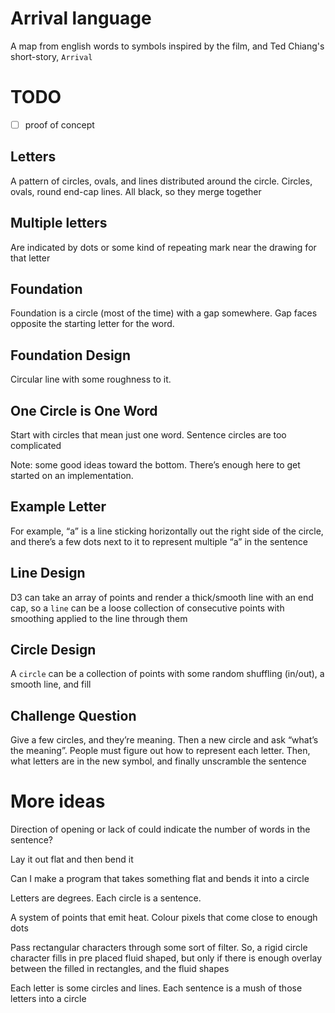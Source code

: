 # Arrival language

A map from english words to symbols inspired by the film, and Ted Chiang's short-story, `Arrival`

# TODO

- [ ] proof of concept

## Letters

A pattern of circles, ovals, and lines distributed around the circle. Circles, ovals, round end-cap lines. All black, so they merge together

## Multiple letters

Are indicated by dots or some kind of repeating mark near the drawing for that letter

## Foundation

Foundation is a circle (most of the time) with a gap somewhere. Gap faces opposite the starting letter for the word.

## Foundation Design

Circular line with some roughness to it.

## One Circle is One Word

Start with circles that mean just one word. Sentence circles are too complicated

Note: some good ideas toward the bottom. There’s enough here to get started on an implementation.

## Example Letter

For example, “a” is a line sticking horizontally out the right side of the circle, and there’s a few dots next to it to represent multiple “a” in the sentence

## Line Design

D3 can take an array of points and render a thick/smooth line with an end cap, so a `line` can be a loose collection of consecutive points with smoothing applied to the line through them

## Circle Design

A `circle` can be a collection of points with some random shuffling (in/out), a smooth line, and fill

## Challenge Question

Give a few circles, and they’re meaning. Then a new circle and ask “what’s the meaning”. People must figure out how to represent each letter. Then, what letters are in the new symbol, and finally unscramble the sentence


# More ideas

Direction of opening or lack of could indicate the number of words in the sentence?

Lay it out flat and then bend it

Can I make a program that takes something flat and bends it into a circle

Letters are degrees. Each circle is a sentence.

A system of points that emit heat. Colour pixels that come close to enough dots

Pass rectangular characters through some sort of filter. So, a rigid circle character fills in pre placed fluid shaped, but only if there is enough overlay between the filled in rectangles, and the fluid shapes

Each letter is some circles and lines. Each sentence is a mush of those letters into a circle
